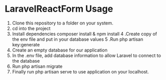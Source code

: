 # LaravelReactForm Usage
1. Clone this repository to a folder on your system.
2. cd into the project
3. Install dependencies composer install & npm install
4 .Create copy of the env file and put in your database values
5 .Run php artisan key:generate
5. Create an empty database for our application
6. In the .env file, add database information to allow Laravel to connect to the database
7. Run php artisan migrate 
8. Finally run php artisan serve to use application on your localhost.



